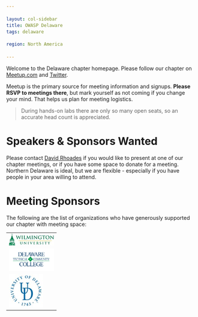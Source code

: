 ```yaml
---

layout: col-sidebar
title: OWASP Delaware
tags: delaware

region: North America

---
```

Welcome to the Delaware chapter homepage. 
Please follow our chapter on [Meetup.com](https://bit.ly/owaspDE) and [Twitter](https://twitter.com/owaspde).

Meetup is the primary source for meeting information and signups. **Please RSVP to meetings there**, but mark yourself as not coming if you change your mind.  That helps us plan for meeting logistics. 

> During hands-on labs there are only so many open seats, so an accurate head count is appreciated.

# Speakers & Sponsors Wanted

Please contact [David Rhoades](mailto:david.rhoades@owasp.org) if you would like to present at one of our chapter meetings, or if you have some space to donate for a meeting.
Northern Delaware is ideal, but we are flexible - especially if you have people in your area willing to attend.

# Meeting Sponsors

The following are the list of organizations who have generously supported our chapter with meeting space:

<table cellpadding="15" cellspacing="0">
<tr>
<td>
<a href="https://www.wilmu.edu/" target=_blank rel="noopener noreferrer"><img src="assets/images/WilmU-logo.jpg" alt="Wilmington University logo"/></a>
</td>
</tr>
<tr>
<td>
<a href="https://www.dtcc.edu/" target=_blank rel="noopener noreferrer"><img src="assets/images/dtcc-logo.png" alt="Delaware Technical Community College logo" width="120"/></a>
</td>
</tr>
<tr>
<td>
<a href="https://www.udel.edu/" target=_blank rel="noopener noreferrer"><img src="assets/images/UD-logo.jpg" alt="University of Delaware logo"/></a>
</td>
</tr>
</table>
